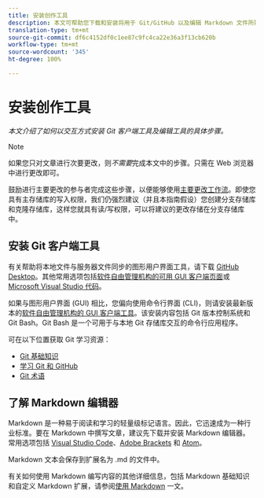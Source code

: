 ```yaml
---
title: 安装创作工具
description: 本文可帮助您下载和安装将用于 Git/GitHub 以及编辑 Markdown 文件所需的客户端工具。
translation-type: tm+mt
source-git-commit: df6c4152df0c1ee87c9fc4ca22e36a3f13cb620b
workflow-type: tm+mt
source-wordcount: '345'
ht-degree: 100%

---
```



# 安装创作工具

*本文介绍了如何以交互方式安装 Git 客户端工具及编辑工具的具体步骤。*

>[!NOTE]
>
>如果您只对文章进行次要更改，则&#x200B;*不需要*&#x200B;完成本文中的步骤。只需在 Web 浏览器中进行更改即可。
>
> 鼓励进行主要更改的参与者完成这些步骤，以便能够使用[主要更改工作流](local-repo.md)。即使您具有主存储库的写入权限，我们仍强烈建议（并且本指南假设）您创建分支存储库和克隆存储库，这样您就具有读/写权限，可以将建议的更改存储在分支存储库中。

## 安装 Git 客户端工具

有关帮助将本地文件与服务器文件同步的图形用户界面工具，请下载 [GitHub Desktop](https://desktop.github.com/)。其他常用选项包括[软件自由管理机构的可用 GUI 客户端页面](https://git-scm.com/downloads/guis)或 [Microsoft Visual Studio 代码](https://www.visualstudio.com/products/code-vs.aspx)。

如果与图形用户界面 (GUI) 相比，您偏向使用命令行界面 (CLI)，则请安装最新版本的[软件自由管理机构的 GUI 客户端工具](https://git-scm.com/downloads)。该安装内容包括 Git 版本控制系统和 Git Bash。Git Bash 是一个可用于与本地 Git 存储库交互的命令行应用程序。

可在以下位置获取 Git 学习资源：

* [Git 基础知识](https://git-scm.com/book/en/v2/Getting-Started-Git-Basics)
* [学习 Git 和 GitHub](https://help.github.com/articles/good-resources-for-learning-git-and-github/)
* [Git 术语](https://help.github.com/articles/github-glossary)

## 了解 Markdown 编辑器

Markdown 是一种易于阅读和学习的轻量级标记语言。因此，它迅速成为一种行业标准。要在 Markdown 中撰写文章，建议先下载并安装 Markdown 编辑器。常用选项包括 [Visual Studio Code](https://code.visualstudio.com/)、[Adobe Brackets](https://brackets.io) 和 [Atom](https://atom.io)。

Markdown 文本会保存到扩展名为 .md 的文件中。

有关如何使用 Markdown 编写内容的其他详细信息，包括 Markdown 基础知识和自定义 Markdown 扩展，请参阅[使用 Markdown](../writing-essentials/markdown.md) 一文。

<!--
## Adobe Docs Authoring Pack

Install the Docs Authoring Pack. This set of extensions includes basic authoring assistance for help when writing Markdown, and a preview feature, so that you can see what the Markdown looks like in the style of the docs.adobe.com site.

Link when available
-->
